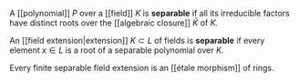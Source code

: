 A [[polynomial]] $P$ over a [[field]] $K$ is __separable__ if all its irreducible factors have distinct roots over the [[algebraic closure]] $\bar{K}$ of $K$. 

An [[field extension|extension]] $K\subset L$ of fields is __separable__ if every element $x\in L$ is a root of a separable polynomial over $K$. 

Every finite separable field extension is an [[étale morphism]] of rings.